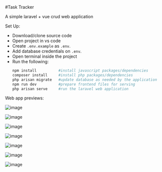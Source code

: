 #Task Tracker

A simple laravel + vue crud web application

Set Up:
- Download/clone source code
- Open project in vs code
- Create `.env.example` as `.env`.
- Add database credentials on `.env`.
- Open terminal inside the project
- Run the following:
    ```bash
    npm install          #install javascript packages/dependencies
    composer install     #install php packages/dependencies
    php arisan migrate   #update database as needed by the application
    npm run dev          #prepare frontend files for serving
    php arisan serve     #run the laravel web application
    ```

Web app previews:

![image](https://github.com/ter-bino/task-tracker-laravel-vue/assets/93169758/c4ef3643-5aa0-4dcb-b468-c58587a57299)

![image](https://github.com/ter-bino/task-tracker-laravel-vue/assets/93169758/54429b44-9204-4339-941d-98d3fa16a8ef)

![image](https://github.com/ter-bino/task-tracker-laravel-vue/assets/93169758/6f59e2a0-4d51-464a-ad72-46020463aa03)

![image](https://github.com/ter-bino/task-tracker-laravel-vue/assets/93169758/53032f07-3095-438d-973d-feb60b1cbbd9)

![image](https://github.com/ter-bino/task-tracker-laravel-vue/assets/93169758/be222983-84d8-41b7-84cd-b3e1661d46ee)

![image](https://github.com/ter-bino/task-tracker-laravel-vue/assets/93169758/61ff745b-f168-41da-aac6-89179ca8d5d9)

![image](https://github.com/ter-bino/task-tracker-laravel-vue/assets/93169758/68d1b270-7de6-45a8-86f1-fd9238cb9661)




